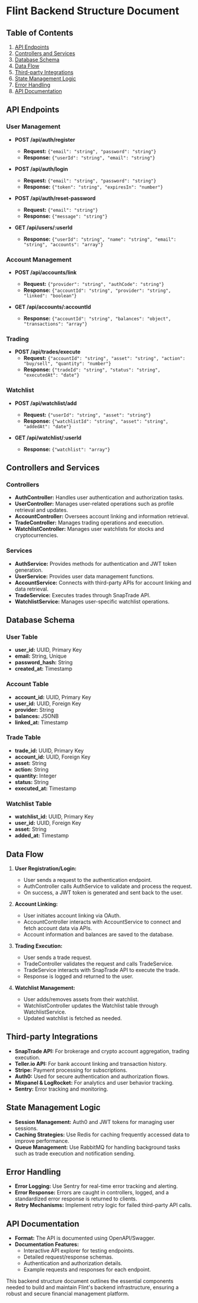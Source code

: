 # Flint Backend Structure Document

## Table of Contents
1. [API Endpoints](#api-endpoints)
2. [Controllers and Services](#controllers-and-services)
3. [Database Schema](#database-schema)
4. [Data Flow](#data-flow)
5. [Third-party Integrations](#third-party-integrations)
6. [State Management Logic](#state-management-logic)
7. [Error Handling](#error-handling)
8. [API Documentation](#api-documentation)

## API Endpoints

### User Management
- **POST /api/auth/register**
  - **Request:** `{"email": "string", "password": "string"}`
  - **Response:** `{"userId": "string", "email": "string"}`

- **POST /api/auth/login**
  - **Request:** `{"email": "string", "password": "string"}`
  - **Response:** `{"token": "string", "expiresIn": "number"}`

- **POST /api/auth/reset-password**
  - **Request:** `{"email": "string"}`
  - **Response:** `{"message": "string"}`

- **GET /api/users/:userId**
  - **Response:** `{"userId": "string", "name": "string", "email": "string", "accounts": "array"}`

### Account Management
- **POST /api/accounts/link**
  - **Request:** `{"provider": "string", "authCode": "string"}`
  - **Response:** `{"accountId": "string", "provider": "string", "linked": "boolean"}`

- **GET /api/accounts/:accountId**
  - **Response:** `{"accountId": "string", "balances": "object", "transactions": "array"}`

### Trading
- **POST /api/trades/execute**
  - **Request:** `{"accountId": "string", "asset": "string", "action": "buy/sell", "quantity": "number"}`
  - **Response:** `{"tradeId": "string", "status": "string", "executedAt": "date"}`

### Watchlist
- **POST /api/watchlist/add**
  - **Request:** `{"userId": "string", "asset": "string"}`
  - **Response:** `{"watchlistId": "string", "asset": "string", "addedAt": "date"}`

- **GET /api/watchlist/:userId**
  - **Response:** `{"watchlist": "array"}`

## Controllers and Services

### Controllers
- **AuthController:** Handles user authentication and authorization tasks.
- **UserController:** Manages user-related operations such as profile retrieval and updates.
- **AccountController:** Oversees account linking and information retrieval.
- **TradeController:** Manages trading operations and execution.
- **WatchlistController:** Manages user watchlists for stocks and cryptocurrencies.

### Services
- **AuthService:** Provides methods for authentication and JWT token generation.
- **UserService:** Provides user data management functions.
- **AccountService:** Connects with third-party APIs for account linking and data retrieval.
- **TradeService:** Executes trades through SnapTrade API.
- **WatchlistService:** Manages user-specific watchlist operations.

## Database Schema

### User Table
- **user_id:** UUID, Primary Key
- **email:** String, Unique
- **password_hash:** String
- **created_at:** Timestamp

### Account Table
- **account_id:** UUID, Primary Key
- **user_id:** UUID, Foreign Key
- **provider:** String
- **balances:** JSONB
- **linked_at:** Timestamp

### Trade Table
- **trade_id:** UUID, Primary Key
- **account_id:** UUID, Foreign Key
- **asset:** String
- **action:** String
- **quantity:** Integer
- **status:** String
- **executed_at:** Timestamp

### Watchlist Table
- **watchlist_id:** UUID, Primary Key
- **user_id:** UUID, Foreign Key
- **asset:** String
- **added_at:** Timestamp

## Data Flow

1. **User Registration/Login:**
   - User sends a request to the authentication endpoint.
   - AuthController calls AuthService to validate and process the request.
   - On success, a JWT token is generated and sent back to the user.

2. **Account Linking:**
   - User initiates account linking via OAuth.
   - AccountController interacts with AccountService to connect and fetch account data via APIs.
   - Account information and balances are saved to the database.

3. **Trading Execution:**
   - User sends a trade request.
   - TradeController validates the request and calls TradeService.
   - TradeService interacts with SnapTrade API to execute the trade.
   - Response is logged and returned to the user.

4. **Watchlist Management:**
   - User adds/removes assets from their watchlist.
   - WatchlistController updates the Watchlist table through WatchlistService.
   - Updated watchlist is fetched as needed.

## Third-party Integrations

- **SnapTrade API:** For brokerage and crypto account aggregation, trading execution.
- **Teller.io API:** For bank account linking and transaction history.
- **Stripe:** Payment processing for subscriptions.
- **Auth0:** Used for secure authentication and authorization flows.
- **Mixpanel & LogRocket:** For analytics and user behavior tracking.
- **Sentry:** Error tracking and monitoring.

## State Management Logic

- **Session Management:** Auth0 and JWT tokens for managing user sessions.
- **Caching Strategies:** Use Redis for caching frequently accessed data to improve performance.
- **Queue Management:** Use RabbitMQ for handling background tasks such as trade execution and notification sending.

## Error Handling

- **Error Logging:** Use Sentry for real-time error tracking and alerting.
- **Error Response:** Errors are caught in controllers, logged, and a standardized error response is returned to clients.
- **Retry Mechanisms:** Implement retry logic for failed third-party API calls.

## API Documentation

- **Format:** The API is documented using OpenAPI/Swagger.
- **Documentation Features:**
  - Interactive API explorer for testing endpoints.
  - Detailed request/response schemas.
  - Authentication and authorization details.
  - Example requests and responses for each endpoint.

This backend structure document outlines the essential components needed to build and maintain Flint's backend infrastructure, ensuring a robust and secure financial management platform.